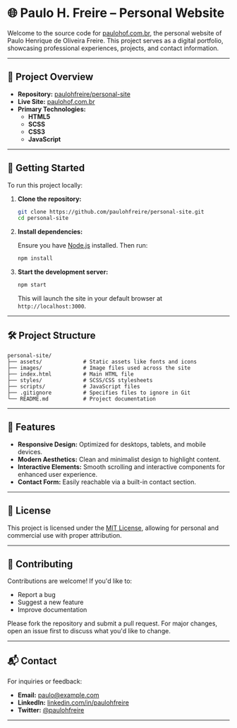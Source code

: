 # 🌐 Paulo H. Freire – Personal Website

Welcome to the source code for [paulohof.com.br](https://paulohof.com.br), the personal website of Paulo Henrique de Oliveira Freire. This project serves as a digital portfolio, showcasing professional experiences, projects, and contact information.

---

## 📁 Project Overview

- **Repository:** [paulohfreire/personal-site](https://github.com/paulohfreire/personal-site)
- **Live Site:** [paulohof.com.br](https://paulohof.com.br)
- **Primary Technologies:**
  - **HTML5**
  - **SCSS**
  - **CSS3**
  - **JavaScript**

---

## 🚀 Getting Started

To run this project locally:

1. **Clone the repository:**

   ```bash
   git clone https://github.com/paulohfreire/personal-site.git
   cd personal-site
   ```

2. **Install dependencies:**

   Ensure you have [Node.js](https://nodejs.org/) installed. Then run:

   ```bash
   npm install
   ```

3. **Start the development server:**

   ```bash
   npm start
   ```

   This will launch the site in your default browser at `http://localhost:3000`.

---

## 🛠️ Project Structure

```
personal-site/
├── assets/             # Static assets like fonts and icons
├── images/             # Image files used across the site
├── index.html          # Main HTML file
├── styles/             # SCSS/CSS stylesheets
├── scripts/            # JavaScript files
├── .gitignore          # Specifies files to ignore in Git
└── README.md           # Project documentation
```

---

## 📸 Features

- **Responsive Design:** Optimized for desktops, tablets, and mobile devices.
- **Modern Aesthetics:** Clean and minimalist design to highlight content.
- **Interactive Elements:** Smooth scrolling and interactive components for enhanced user experience.
- **Contact Form:** Easily reachable via a built-in contact section.

---

## 📄 License

This project is licensed under the [MIT License](LICENSE), allowing for personal and commercial use with proper attribution.

---

## 🤝 Contributing

Contributions are welcome! If you'd like to:

- Report a bug
- Suggest a new feature
- Improve documentation

Please fork the repository and submit a pull request. For major changes, open an issue first to discuss what you'd like to change.

---

## 📬 Contact

For inquiries or feedback:

- **Email:** [paulo@example.com](mailto:paulo.freire53@gmail.com)
- **LinkedIn:** [linkedin.com/in/paulohfreire](https://www.linkedin.com/in/paulohfreire)
- **Twitter:** [@paulohfreire](https://twitter.com/paulohfreire)

---
